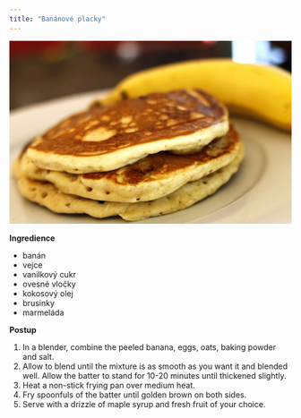 ```yaml
---
title: "Banánové placky"
---
```


![bananove livance](./images/bananoveLivance.jpg)

**Ingredience**

- banán
- vejce
- vanilkový cukr
- ovesné vločky
- kokosový olej
- brusinky
- marmeláda

**Postup**

1. In a blender, combine the peeled banana, eggs, oats, baking powder and salt.
2. Allow to blend until the mixture is as smooth as you want it and blended well. Allow the batter to stand for 10-20 minutes until thickened slightly.
3. Heat a non-stick frying pan over medium heat.
4. Fry spoonfuls of the batter until golden brown on both sides.
5. Serve with a drizzle of maple syrup and fresh fruit of your choice.

